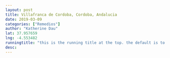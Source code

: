 ```yaml
---
layout: post
title: Villafranca de Cordoba, Cordoba, Andalucia
date: 2019-03-09
categories: ["Remedios"]
author: "Katherine Dau"
lat: 37.957659
lng: -4.553482
runningtitle: "this is the running title at the top. the default is to display the site title, so to activate the running title you will need to uncomment in the post.html layout"
desc: 
---
```

